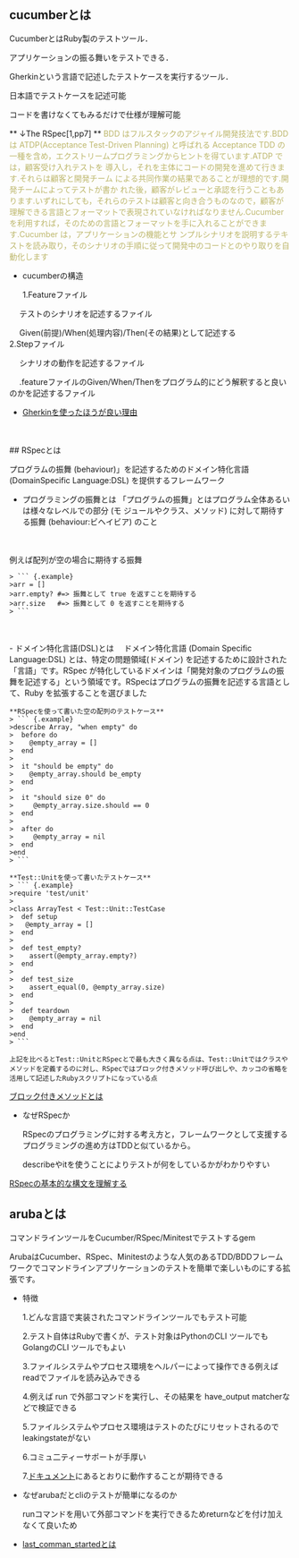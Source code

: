 ## cucumberとは

CucumberとはRuby製のテストツール．

アプリケーションの振る舞いをテストできる．

Gherkinという言語で記述したテストケースを実行するツール．

日本語でテストケースを記述可能

コードを書けなくてもみるだけで仕様が理解可能

** ↓The RSpec[1,pp7] **
<font color = "DarkKhaki">
BDD はフルスタックのアジャイル開発技法です.BDD は ATDP(Acceptance Test-Driven Planning) と呼ばれる Acceptance TDD の一種を含め，エクストリームプログラミングからヒントを得ています.ATDP では，顧客受け入れテストを 導入し，それを主体にコードの開発を進めて行きます.それらは顧客と開発チーム による共同作業の結果であることが理想的です.開発チームによってテストが書か れた後，顧客がレビューと承認を行うこともあります.いずれにしても，それらのテストは顧客と向き合うものなので，顧客が理解できる言語とフォーマットで表現されていなければなりません.Cucumber を利用すれば，そのための言語とフォーマットを手に入れることができます.Cucumber は，アプリケーションの機能とサ ンプルシナリオを説明するテキストを読み取り，そのシナリオの手順に従って開発中のコードとのやり取りを自動化します
</font>

- cucumberの構造

  1.Featureファイル

　  テストのシナリオを記述するファイル

　  Given(前提)/When(処理内容)/Then(その結果)として記述する
<br>
  2.Stepファイル

　  シナリオの動作を記述するファイル

　  .featureファイルのGiven/When/Thenをプログラム的にどう解釈すると良いのかを記述するファイル

- [Gherkinを使ったほうが良い理由](https://sakanasoft.net/gherkin-is-valuable-test-practice/)
<br>
<br>
## RSpecとは

  プログラムの振舞 (behaviour)」を記述するためのドメイン特化言語 (DomainSpecific Language:DSL) を提供するフレームワーク

- プログラミングの振舞とは
「プログラムの振舞」とはプログラム全体あるいは様々なレベルでの部分 (モ ジュールやクラス、メソッド) に対して期待する振舞 (behaviour:ビヘイビア) のこと
<br>
<br>
例えば配列が空の場合に期待する振舞

    > ``` {.example}
    >arr = []
    >arr.empty? #=> 振舞として true を返すことを期待する
    >arr.size   #=> 振舞として 0 を返すことを期待する
    > ```
<br>
<br>
- ドメイン特化言語(DSL)とは
　ドメイン特化言語 (Domain Specific Language:DSL) とは、特定の問題領域(ドメイン) を記述するために設計された「言語」です。RSpec が特化しているドメインは「開発対象のプログラムの振舞を記述する」という領域です。RSpecはプログラムの振舞を記述する言語として、Ruby を拡張することを選びました

    **RSpecを使って書いた空の配列のテストケース**
    > ``` {.example}
    >describe Array, "when empty" do
    >  before do
    >    @empty_array = []
    >  end
    >
    >  it "should be empty" do
    >    @empty_array.should be_empty
    >  end
    >
    >  it "should size 0" do
    >     @empty_array.size.should == 0
    >  end
    >
    >  after do
    >     @empty_array = nil
    >  end
    >end
    > ```
    
    **Test::Unitを使って書いたテストケース**
    > ``` {.example}
    >require 'test/unit'
    > 
    >class ArrayTest < Test::Unit::TestCase
    >  def setup
    >	@empty_array = []
    >  end
    >	
    >  def test_empty?
    >    assert(@empty_array.empty?)
    >  end
    >
    >  def test_size
    >    assert_equal(0, @empty_array.size)
    >  end
    >
    >  def teardown
    >    @empty_array = nil
    >  end
    >end
    > ```

    上記を比べるとTest::UnitとRSpecとで最も大きく異なる点は、Test::Unitではクラスやメソッドを定義するのに対し、RSpecではブロック付きメソッド呼び出しや、カッコの省略を活用して記述したRubyスクリプトになっている点

[ブロック付きメソッドとは](https://qiita.com/shuhei_sfc/items/5c582f89d5d8d7ab956c)

- なぜRSpecか

  RSpecのプログラミングに対する考え方と，フレームワークとして支援するプログラミングの進め方はTDDと似ているから。

  describeやitを使うことによりテストが何をしているかがわかりやすい

[RSpecの基本的な構文を理解する](https://qiita.com/jnchito/items/42193d066bd61c740612)


## arubaとは

  コマンドラインツールをCucumber/RSpec/Minitestでテストするgem

  ArubaはCucumber、RSpec、Minitestのような人気のあるTDD/BDDフレームワークでコマンドラインアプリケーションのテストを簡単で楽しいものにする拡張です。

- 特徴

  1.どんな言語で実装されたコマンドラインツールでもテスト可能

  2.テスト自体はRubyで書くが、テスト対象はPythonのCLI ツールでもGolangのCLI ツールでもよい

  3.ファイルシステムやプロセス環境をヘルパーによって操作できる例えばreadでファイルを読み込みできる

  4.例えば run で外部コマンドを実行し、その結果を have_output matcherなどで検証できる

  5.ファイルシステムやプロセス環境はテストのたびにリセットされるのでleakingstateがない

  6.コミュ二ティーサポートが手厚い

  7.[ドキュメント](https://github.com/cucumber/aruba/tree/master/features)にあるとおりに動作することが期待できる

- なぜarubaだとcliのテストが簡単になるのか

  runコマンドを用いて外部コマンドを実行できるためreturnなどを付け加えなくて良いため

- [last_comman_startedとは](https://relishapp.com/cucumber/aruba/v/0-11-0/docs/command/return-last-command-started)